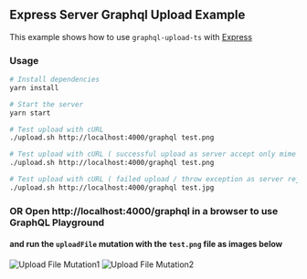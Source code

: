 ## Express Server Graphql Upload Example

This example shows how to use `graphql-upload-ts` with [Express](https://expressjs.com/)

### Usage

```bash
# Install dependencies
yarn install

# Start the server
yarn start

# Test upload with cURL
./upload.sh http://localhost:4000/graphql test.png

# Test upload with cURL ( successful upload as server accept only mime type image/png)
./upload.sh http://localhost:4000/graphql test.png

# Test upload with cURL ( failed upload / throw exception as server reject mime type image/jpeg)
./upload.sh http://localhost:4000/graphql test.jpg

```
### OR Open http://localhost:4000/graphql in a browser to use GraphQL Playground
#### and run the `uploadFile` mutation with the `test.png` file as images below

![Upload File Mutation1](./screenshot/img1.png)
![Upload File Mutation2](./screenshot/img2.png)
